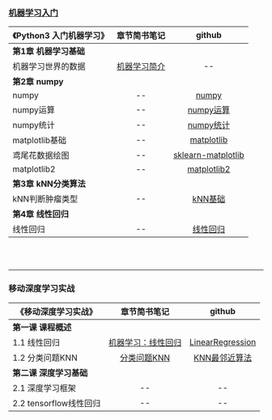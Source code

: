 ### [机器学习入门](https://github.com/angmu/Machine-Learning)
《Python3 入门机器学习》| 章节简书笔记 | github
---|:-:|:-:
**第1章 机器学习基础** |  |
机器学习世界的数据   | [机器学习简介](https://www.jianshu.com/p/ce5a3bcb8414) | --
**第2章 numpy** |  |
numpy | -- | [numpy](https://nbviewer.jupyter.org/github/angmu/Machine-Learning/blob/master/ch02/numpy.ipynb) 
numpy运算 | -- | [numpy运算](https://nbviewer.jupyter.org/github/angmu/Machine-Learning/blob/master/ch02/numpy运算.ipynb)
numpy统计 | -- | [numpy统计](https://nbviewer.jupyter.org/github/angmu/Machine-Learning/blob/master/ch02/numpy统计.ipynb) 
matplotlib基础 | -- | [matplotlib](https://nbviewer.jupyter.org/github/angmu/Machine-Learning/blob/master/ch02/matplotlib.ipynb) 
鸢尾花数据绘图 | -- | [sklearn-matplotlib](https://nbviewer.jupyter.org/github/angmu/Machine-Learning/blob/master/ch02/sklearn-matplotlib.ipynb) 
matplotlib2 | -- | [matplotlib2](https://nbviewer.jupyter.org/github/angmu/Machine-Learning/blob/master/ch02/matplotlib2.ipynb) 
**第3章 kNN分类算法** |  |
kNN判断肿瘤类型 | -- | [kNN基础](https://nbviewer.jupyter.org/github/angmu/Machine-Learning/blob/master/ch03/kNN.ipynb) 
**第4章 线性回归** | |
线性回归 | -- | [线性回归](https://nbviewer.jupyter.org/github/angmu/Machine-Learning/blob/master/ch04) 









<br><br>

----

### 移动深度学习实战
 《移动深度学习实战》 | 章节简书笔记 | github
 -- | :-: | :-: 
**第一课 课程概述** |  | 
1.1 线性回归 | [机器学习：线性回归](https://www.jianshu.com/p/7966614c082b) | [LinearRegression](https://nbviewer.jupyter.org/github/angmu/Machine-Learning/blob/master/chapter01/LinearRegression.ipynb)
1.2 分类问题KNN  | [分类问题KNN](https://www.jianshu.com/p/089f01adbc24)  | [KNN最邻近算法](https://nbviewer.jupyter.org/github/angmu/Machine-Learning/blob/master/chapter01/KNN.ipynb) 
**第二课 深度学习基础** |  |  
2.1 深度学习框架        | -- |--
2.2  tensorflow线性回归 | -- | --